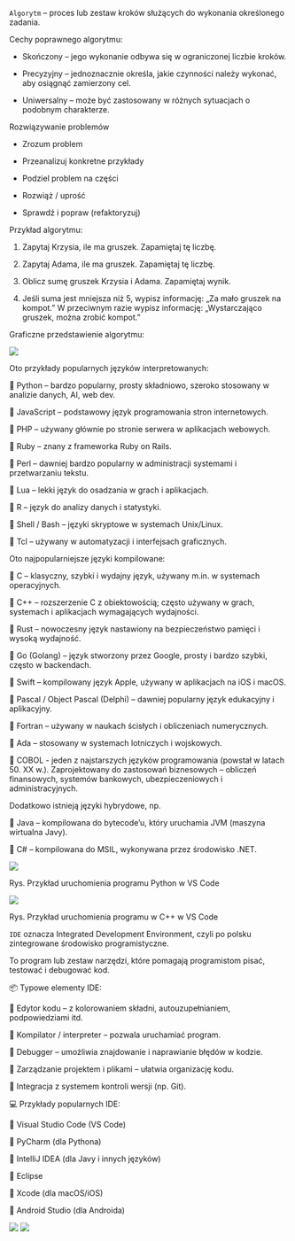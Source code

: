 ```Algorytm``` – proces lub zestaw kroków służących do wykonania określonego zadania.

Cechy poprawnego algorytmu:

- Skończony – jego wykonanie odbywa się w ograniczonej liczbie kroków.

- Precyzyjny – jednoznacznie określa, jakie czynności należy wykonać, aby osiągnąć zamierzony cel.

- Uniwersalny – może być zastosowany w różnych sytuacjach o podobnym charakterze.

Rozwiązywanie problemów

- Zrozum problem

- Przeanalizuj konkretne przykłady

- Podziel problem na części

- Rozwiąż / uprość

- Sprawdź i popraw (refaktoryzuj)


Przykład algorytmu:

1. Zapytaj Krzysia, ile ma gruszek. Zapamiętaj tę liczbę.

2. Zapytaj Adama, ile ma gruszek. Zapamiętaj tę liczbę.

3. Oblicz sumę gruszek Krzysia i Adama. Zapamiętaj wynik.

4. Jeśli suma jest mniejsza niż 5, wypisz informację: „Za mało gruszek na kompot.”
W przeciwnym razie wypisz informację: „Wystarczająco gruszek, można zrobić kompot.”

Graficzne przedstawienie algorytmu:

<img src="./algorytm.png">

Oto przykłady popularnych języków interpretowanych:

🔹 Python – bardzo popularny, prosty składniowo, szeroko stosowany w analizie danych, AI, web dev.

🔹 JavaScript – podstawowy język programowania stron internetowych.

🔹 PHP – używany głównie po stronie serwera w aplikacjach webowych.

🔹 Ruby – znany z frameworka Ruby on Rails.

🔹 Perl – dawniej bardzo popularny w administracji systemami i przetwarzaniu tekstu.

🔹 Lua – lekki język do osadzania w grach i aplikacjach.

🔹 R – język do analizy danych i statystyki.

🔹 Shell / Bash – języki skryptowe w systemach Unix/Linux.

🔹 Tcl – używany w automatyzacji i interfejsach graficznych.


Oto najpopularniejsze języki kompilowane:

🔹 C – klasyczny, szybki i wydajny język, używany m.in. w systemach operacyjnych.

🔹 C++ – rozszerzenie C z obiektowością; często używany w grach, systemach i aplikacjach wymagających wydajności.

🔹 Rust – nowoczesny język nastawiony na bezpieczeństwo pamięci i wysoką wydajność.

🔹 Go (Golang) – język stworzony przez Google, prosty i bardzo szybki, często w backendach.

🔹 Swift – kompilowany język Apple, używany w aplikacjach na iOS i macOS.

🔹 Pascal / Object Pascal (Delphi) – dawniej popularny język edukacyjny i aplikacyjny.

🔹 Fortran – używany w naukach ścisłych i obliczeniach numerycznych.

🔹 Ada – stosowany w systemach lotniczych i wojskowych.

🔹 COBOL - jeden z najstarszych języków programowania (powstał w latach 50. XX w.). Zaprojektowany do zastosowań biznesowych – obliczeń finansowych, systemów bankowych, ubezpieczeniowych i administracyjnych.


Dodatkowo istnieją języki hybrydowe, np.

🔹 Java – kompilowana do bytecode’u, który uruchamia JVM (maszyna wirtualna Javy).

🔹 C# – kompilowana do MSIL, wykonywana przez środowisko .NET.

<img src="./ide.png">

Rys. Przykład uruchomienia programu Python w VS Code

<img src="./ide_cpp.png">

Rys. Przykład uruchomienia programu w C++ w VS Code


```IDE``` oznacza Integrated Development Environment, czyli po polsku zintegrowane środowisko programistyczne.

To program lub zestaw narzędzi, które pomagają programistom pisać, testować i debugować kod.

📦 Typowe elementy IDE:

🔹 Edytor kodu – z kolorowaniem składni, autouzupełnianiem, podpowiedziami itd.

🔹 Kompilator / interpreter – pozwala uruchamiać program.

🔹 Debugger – umożliwia znajdowanie i naprawianie błędów w kodzie.

🔹 Zarządzanie projektem i plikami – ułatwia organizację kodu.

🔹 Integracja z systemem kontroli wersji (np. Git).

💻 Przykłady popularnych IDE:

🔹 Visual Studio Code (VS Code)

🔹 PyCharm (dla Pythona)

🔹 IntelliJ IDEA (dla Javy i innych języków)

🔹 Eclipse

🔹 Xcode (dla macOS/iOS)

🔹 Android Studio (dla Androida)

<img src="./suma_max_vim.png">

<img src="./suma_max_cmd.png">

